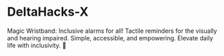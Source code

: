 # DeltaHacks-X
Magic Wristband: Inclusive alarms for all! Tactile reminders for the visually and hearing impaired. Simple, accessible, and empowering. Elevate daily life with inclusivity. 🌟

